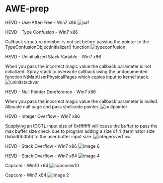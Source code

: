 # AWE-prep

HEVD - Use-After-Free - Win7 x86
![uaf](https://user-images.githubusercontent.com/18420902/30302198-12ad1544-9725-11e7-9dd4-a03f54a7c68d.png)

HEVD - Type Confusion - Win7 x86

Callback structure member is not set before passing the pointer to the TypeConfusionObjectInitializer() function
![typeconfusion](https://user-images.githubusercontent.com/18420902/30252651-17389046-963c-11e7-8075-f82dc4b131fb.png)

HEVD - Uninitialized Stack Variable - Win7 x86

When you pass the incorrect magic value the callback parameter is not initialized. Spray stack to overwrite callback using the       undocumented function NtMapUserPhysicalPages which copies input to kernel stack.
![uninitstackvar](https://user-images.githubusercontent.com/18420902/30252393-42875b60-9637-11e7-8008-eea401fc7d51.png)

HEVD - Null Pointer Dereference - Win7 x86

When you pass the incorrect magic value the callback parameter is nulled. Allocate null page and pass shellcode pointer.
![nullpointer](https://user-images.githubusercontent.com/18420902/30246695-12925600-95c7-11e7-8384-cc3a0c9268eb.png)

HEVD - Integer Overflow - Win7 x86

Supplying an IOCTL input size of 0xffffffff will cause the buffer to pass the max buffer size check due to program adding a size of 4 (terminator size 0xbad0b0b0) to the user buffer input size. 
![integeroverflow](https://user-images.githubusercontent.com/18420902/30245487-ee233aee-95a0-11e7-9734-fb884165fcbc.png)

HEVD - Stack Overflow - Win7 x86
![image 6](https://cloud.githubusercontent.com/assets/18420902/23335109/b34ba266-fb73-11e6-8131-3f1970ba354c.jpg)

HEVD - Stack Overflow - Win7 x64
![image 4](https://cloud.githubusercontent.com/assets/18420902/23334842/2560ccd4-fb6d-11e6-9ac9-b15cdff620d1.jpg)

Capcom - Win10 x64
![capcomw10](https://cloud.githubusercontent.com/assets/18420902/24686876/1a5aac38-197c-11e7-9c79-fc3697764e81.png)

Capcom - Win7 x64
![image 2](https://cloud.githubusercontent.com/assets/18420902/23334841/2560485e-fb6d-11e6-9ec3-52abd7361d77.jpg)
